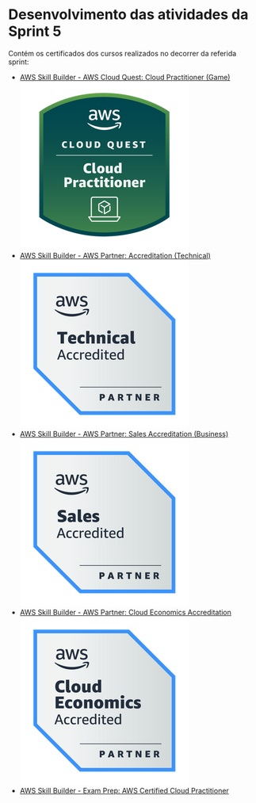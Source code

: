 # Desenvolvimento das atividades da Sprint 5

Contém os certificados dos cursos realizados no decorrer da  referida sprint:

- [AWS Skill Builder - AWS Cloud Quest: Cloud Practitioner (Game)](https://www.credly.com/badges/6772102a-408b-4ede-9645-10089339e099)\
![Badge](aws-cloud-quest-cloud-practitioner.png)
- [AWS Skill Builder - AWS Partner: Accreditation (Technical)](https://github.com/telmacarvalho/programa_de_bolsas_compass/blob/main/Sprint%205/Certificado%20AWS%20Partner:%20Accreditation.pdf)\
![Badge](Badge-accreditation.png)
- [AWS Skill Builder - AWS Partner: Sales Accreditation (Business)](https://github.com/telmacarvalho/programa_de_bolsas_compass/blob/main/Sprint%205/Certificdo%20AWS%20Partner:%20Sales%20Accreditation.pdf)\
![Badge](sales-accreditation.png)
- [AWS Skill Builder - AWS Partner: Cloud Economics Accreditation](https://github.com/telmacarvalho/programa_de_bolsas_compass/blob/main/Sprint%205/Certificado%20AWS%20Partner:%20Cloud%20Economics%20Accreditation.pdf)\
![Badge](cloud-economics.png)
- [AWS Skill Builder - Exam Prep: AWS Certified Cloud Practitioner](https://github.com/telmacarvalho/programa_de_bolsas_compass/blob/main/Sprint%205/Certificado%20Exam%20Prep:%20AWS%20Certified%20Cloud%20Practitioner.pdf)